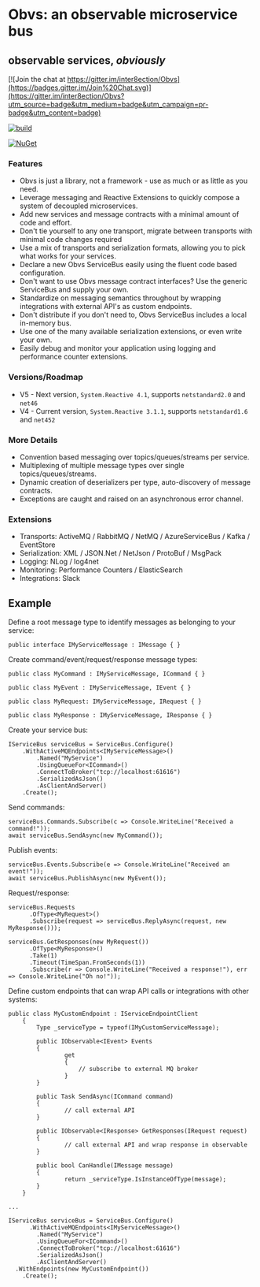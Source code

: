 ﻿
# Obvs: an observable microservice bus
## observable services, *obviously*

[![Join the chat at https://gitter.im/inter8ection/Obvs](https://badges.gitter.im/Join%20Chat.svg)](https://gitter.im/inter8ection/Obvs?utm_source=badge&utm_medium=badge&utm_campaign=pr-badge&utm_content=badge)

[![build](https://ci.appveyor.com/api/projects/status/hcv02eeulvfdr9de?svg=true)](https://ci.appveyor.com/project/inter8ection/obvs)

[![NuGet](https://img.shields.io/nuget/v/Obvs.svg)](https://www.nuget.org/packages/Obvs/)

### Features

* Obvs is just a library, not a framework - use as much or as little as you need.
* Leverage messaging and Reactive Extensions to quickly compose a system of decoupled microservices.
* Add new services and message contracts with a minimal amount of code and effort.
* Don't tie yourself to any one transport, migrate between transports with minimal code changes required
* Use a mix of transports and serialization formats, allowing you to pick what works for your services.
* Declare a new Obvs ServiceBus easily using the fluent code based configuration.
* Don't want to use Obvs message contract interfaces? Use the generic ServiceBus and supply your own.
* Standardize on messaging semantics throughout by wrapping integrations with external API's as custom endpoints.
* Don't distribute if you don't need to, Obvs ServiceBus includes a local in-memory bus.
* Use one of the many available serialization extensions, or even write your own.
* Easily debug and monitor your application using logging and performance counter extensions.

### Versions/Roadmap

* V5 - Next version, `System.Reactive 4.1`, supports `netstandard2.0` and `net46`
* V4 - Current version, `System.Reactive 3.1.1`, supports `netstandard1.6` and `net452` 

### More Details

* Convention based messaging over topics/queues/streams per service.
* Multiplexing of multiple message types over single topics/queues/streams.
* Dynamic creation of deserializers per type, auto-discovery of message contracts.
* Exceptions are caught and raised on an asynchronous error channel.

### Extensions

* Transports: ActiveMQ / RabbitMQ / NetMQ / AzureServiceBus / Kafka / EventStore
* Serialization: XML / JSON.Net / NetJson / ProtoBuf / MsgPack
* Logging: NLog / log4net
* Monitoring: Performance Counters / ElasticSearch
* Integrations: Slack

## Example

Define a root message type to identify messages as belonging to your service:

	public interface IMyServiceMessage : IMessage { }

Create command/event/request/response message types:

	public class MyCommand : IMyServiceMessage, ICommand { }

	public class MyEvent : IMyServiceMessage, IEvent { }

	public class MyRequest: IMyServiceMessage, IRequest { }
	
	public class MyResponse : IMyServiceMessage, IResponse { }

Create your service bus:

	IServiceBus serviceBus = ServiceBus.Configure()
        .WithActiveMQEndpoints<IMyServiceMessage>()
            .Named("MyService")
            .UsingQueueFor<ICommand>()
            .ConnectToBroker("tcp://localhost:61616")
            .SerializedAsJson()
            .AsClientAndServer()
        .Create();

Send commands:

	serviceBus.Commands.Subscribe(c => Console.WriteLine("Received a command!"));
	await serviceBus.SendAsync(new MyCommand());

Publish events:

	serviceBus.Events.Subscribe(e => Console.WriteLine("Received an event!"));
	await serviceBus.PublishAsync(new MyEvent());
	
Request/response:

	serviceBus.Requests
		  .OfType<MyRequest>()
		  .Subscribe(request => serviceBus.ReplyAsync(request, new MyResponse()));
	
	serviceBus.GetResponses(new MyRequest())
		  .OfType<MyResponse>()
		  .Take(1)
		  .Timeout(TimeSpan.FromSeconds(1))
		  .Subscribe(r => Console.WriteLine("Received a response!"), err => Console.WriteLine("Oh no!"));

Define custom endpoints that can wrap API calls or integrations with other systems:
	
	public class MyCustomEndpoint : IServiceEndpointClient
    	{
        	Type _serviceType = typeof(IMyCustomServiceMessage);

        	public IObservable<IEvent> Events
        	{
            		get
            		{
                		// subscribe to external MQ broker
            		}
        	}

        	public Task SendAsync(ICommand command)
        	{
            		// call external API
        	}

        	public IObservable<IResponse> GetResponses(IRequest request)
        	{
            		// call external API and wrap response in observable
        	}

        	public bool CanHandle(IMessage message)
        	{
            		return _serviceType.IsInstanceOfType(message);
        	}
    	}
		
	...

	IServiceBus serviceBus = ServiceBus.Configure()
          .WithActiveMQEndpoints<IMyServiceMessage>()
            .Named("MyService")
            .UsingQueueFor<ICommand>()
            .ConnectToBroker("tcp://localhost:61616")
            .SerializedAsJson()
            .AsClientAndServer()
	  .WithEndpoints(new MyCustomEndpoint())
        .Create();

